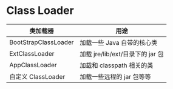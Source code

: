 # Class Loader
|类加载器|用途|
|---|---|
|BootStrapClassLoader|加载一些 Java 自带的核心类|
|ExtClassLoader|加载 jre/lib/ext/目录下的 jar 包|
|AppClassLoader|加载和 classpath 相关的类|
|自定义 ClassLoader|加载一些远程的 jar 包等等|
